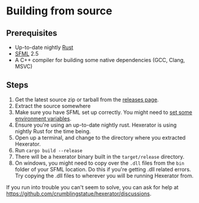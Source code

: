# Building from source

## Prerequisites

- Up-to-date nightly [Rust](https://www.rust-lang.org/)
- [SFML](https://www.sfml-dev.org/) 2.5
- A C++ compiler for building some native dependencies (GCC, Clang, MSVC)

## Steps

1. Get the latest source zip or tarball from the [releases page](https://github.com/crumblingstatue/hexerator/releases).
2. Extract the source somewhere
3. Make sure you have SFML set up correctly. You might need to [set some environment variables](https://github.com/jeremyletang/rust-sfml#environment-variables).
4. Ensure you're using an up-to-date nightly rust. Hexerator is using nightly Rust for the time being.
5. Open up a terminal, and change to the directory where you extracted Hexerator.
6. Run `cargo build --release`
7. There will be a hexerator binary built in the `target/release` directory.
8. On windows, you might need to copy over the `.dll` files from the `bin` folder of your SFML location.
   Do this if you're getting .dll related errors.
   Try copying the .dll files to wherever you will be running Hexerator from.

If you run into trouble you can't seem to solve, you can ask for help at <https://github.com/crumblingstatue/hexerator/discussions>.
